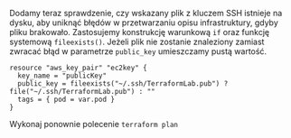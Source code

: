 Dodamy teraz sprawdzenie, czy wskazany plik z kluczem SSH istnieje na dysku, aby uniknąć błędów w przetwarzaniu opisu infrastruktury, gdyby pliku brakowało. Zastosujemy konstrukcję warunkową ```if``` oraz funkcję systemową ```fileexists()```. Jeżeli plik nie zostanie znaleziony zamiast zwracać błąd w parametrze ```public_key``` umieszczamy pustą wartość.

```
resource "aws_key_pair" "ec2key" {
  key_name = "publicKey"
  public_key = fileexists("~/.ssh/TerraformLab.pub") ? file("~/.ssh/TerraformLab.pub") : ""
  tags = { pod = var.pod }
}
```
Wykonaj ponownie polecenie ```terraform plan```

